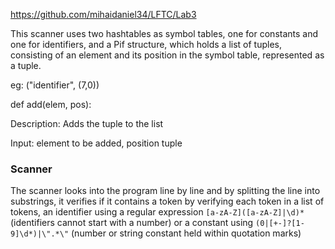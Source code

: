 https://github.com/mihaidaniel34/LFTC/Lab3

This scanner uses two hashtables as symbol tables, one for constants and one for identifiers, and a Pif structure, which holds a list of tuples, consisting of an element and its position in the symbol table, represented as a tuple.

eg: ("identifier", (7,0))


def add(elem, pos):

Description: Adds the tuple to the list

Input: element to be added, position tuple


### Scanner

The scanner looks into the program line by line and by splitting the line into substrings, it verifies if it contains a token by verifying each token in a list of tokens,
an identifier using a regular expression `[a-zA-Z]([a-zA-Z]|\d)*`(identifiers cannot start with a number)  or a constant using `(0|[+-]?[1-9]\d*)|\".*\"` (number or string constant held within quotation marks)